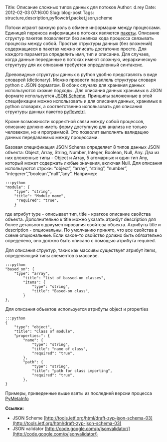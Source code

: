 Title: Описание сложных типов данных для потоков
Author: d.rey
Date: 2012-02-03 07:16:00
Slug: blog-post
Tags: structure,description,pyflowctrl,packet,json,scheme

Потоки играют важную роль в обмене информации между процессами. Единицей переноса информации в потоках являются [пакеты](http://devel.ownport.net/2012/01/pyflowctrl.html). Описание структур пакетов позволяется без анализа кода процесса связывать процессы между собой. Простые структуры данных (без вложений) содержащиеся в пакетах можно описать достаточно просто. Для каждого параметра определить имя, тип и описание. Для случаев, когда данные переданные в потоках имеют сложную,  иерархическую структуру для их описания требуется определенный синтаксис.

Древовидные структуры данных в python удобно представлять в виде словарей (dictionary). Можно провести параллель структуры словаря python с JSON форматом. В обоих случаях для хранения данных используются схожие подходы. Для описания данных хранимых в JSON формате используется [JSON Scheme](http://tools.ietf.org/html/draft-zyp-json-schema-03). Принципы заложенные в этой спецификации можно использовать и для описания данных, хранимых в python словарях, а соответственно использовать для описания структуры данных пакетов [pyflowctrl](http://code.google.com/p/pyflowctrl/).

Кроме возможности корректной связи между собой процессов, описание должно иметь форму доступную для анализа не только человеком, но и программой. Это позволит выполнять валидацию данных передаваемых между процессами.

Базовая спецификация JSON Schema определяет 8 типов данных JSON объекта: Object, Array, String, Number, Integer, Boolean, Null, Any. Два из них вложенные типы - Object и Array, 5 атомарных и один тип Any, который может содержать любые значения, включая Null. Для описания используются строки: “object”, “array”, “string”, “number”, “integerer”,”boolean”,”null”,”any”. Например:

    :::python
    "module": {
        "type": "string",
        "title": "Module name",
         "required": "true",
        }
        
где атрибут type - описывает тип, title - краткое описание свойства объекта. Дополнительно к title можно указать атрибут description для более детального документирования свойтсва объекта. Атрибуты title и description - опциональны. По умолчанию принято, что все свойства в схеме опциональные. Если какое-то свойство должно быть  обязательно определено, оно должно быть описано с помощью атрибута required.

Для описания структур, таких как массивы существует атрибут items, определяющий типы элементов в массиве.

    :::python
    "based_on": {
        "type": "array",
            "title": "list of bassed-on classes",
            "items": {
                "type": "string",
                "title": "Based-on class",
            }
    },
    
Для описания объектов используется атрибуты object и properties

    :::python
    {
        "type": "object",
        "title": "Class of module",
        "properties:": {
            "name": {
                "type": "string",
                "title": "name of class",
                "required": "true",
            },
            "path": {
                "type": "string",
                "title": "path for class importing",
                "required": "true",
            },
    }
    
Примеры, приведенные выше взяты из последней версии процесса [PyMetaInfo](http://code.google.com/p/pyflowctrl/source/browse/pyflowctrl/core4/processes/pymetainfo2.py)

**Ссылки:**

- JSON Scheme [http://tools.ietf.org/html/draft-zyp-json-schema-03](http://tools.ietf.org/html/draft-zyp-json-schema-03)
- JSON validator [http://code.google.com/p/jsonvalidator/](http://code.google.com/p/jsonvalidator/)

